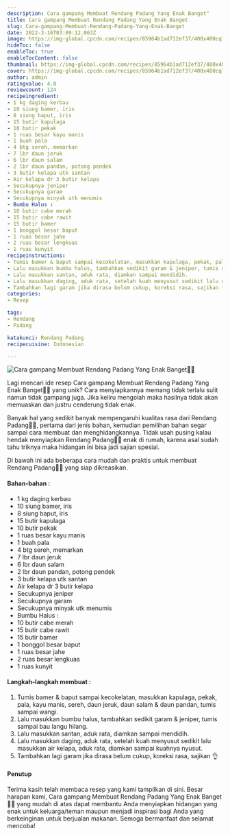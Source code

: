 ```yaml
---
description: Cara gampang Membuat Rendang Padang Yang Enak Banget"
title: Cara gampang Membuat Rendang Padang Yang Enak Banget
slug: Cara-gampang-Membuat-Rendang-Padang-Yang-Enak-Banget
date: 2022-3-16T03:09:12.063Z
image: https://img-global.cpcdn.com/recipes/85964b1ad712ef37/400x400cq70/photo.jpg
hideToc: false
enableToc: true
enableTocContent: false
thumbnail: https://img-global.cpcdn.com/recipes/85964b1ad712ef37/400x400cq70/photo.jpg
cover: https://img-global.cpcdn.com/recipes/85964b1ad712ef37/400x400cq70/photo.jpg
author: admin
ratingvalue: 4.8
reviewcount: 124
recipeingredient:
- 1 kg daging kerbau
- 10 siung bamer, iris
- 8 siung baput, iris
- 15 butir kapulaga
- 10 butir pekak
- 1 ruas besar kayu manis
- 1 buah pala
- 4 btg sereh, memarkan
- 7 lbr daun jeruk
- 6 lbr daun salam
- 2 lbr daun pandan, potong pendek
- 3 butir kelapa utk santan
- Air kelapa dr 3 butir kelapa
- Secukupnya jeniper
- Secukupnya garam
- Secukupnya minyak utk menumis
- Bumbu Halus :
- 10 butir cabe merah
- 15 butir cabe rawit
- 15 butir bamer
- 1 bonggol besar baput
- 1 ruas besar jahe
- 2 ruas besar lengkuas
- 1 ruas kunyit
recipeinstructions:
- Tumis bamer & baput sampai kecokelatan, masukkan kapulaga, pekak, pala, kayu manis, sereh, daun jeruk, daun salam & daun pandan, tumis sampai wangi.
- Lalu masukkan bumbu halus, tambahkan sedikit garam & jeniper, tumis sampai bau langu hilang.
- Lalu masukkan santan, aduk rata, diamkan sampai mendidih.
- Lalu masukkan daging, aduk rata, setelah kuah menyusut sedikit lalu masukkan air kelapa, aduk rata, diamkan sampai kuahnya nyusut.
- Tambahkan lagi garam jika dirasa belum cukup, koreksi rasa, sajikan 👌
categories:
- Resep

tags:
- Rendang
- Padang

katakunci: Rendang Padang
recipecuisine: Indonesian

---
```


![Cara gampang Membuat Rendang Padang Yang Enak Banget👩‍🍳](https://img-global.cpcdn.com/recipes/85964b1ad712ef37/400x400cq70/photo.jpg)

Lagi mencari ide resep Cara gampang Membuat Rendang Padang Yang Enak Banget👩‍🍳 yang unik? Cara menyiapkannya memang tidak terlalu sulit namun tidak gampang juga. Jika keliru mengolah maka hasilnya tidak akan memuaskan dan justru cenderung tidak enak.

Banyak hal yang sedikit banyak mempengaruhi kualitas rasa dari Rendang Padang👩‍🍳, pertama dari jenis bahan, kemudian pemilihan bahan segar sampai cara membuat dan menghidangkannya. Tidak usah pusing kalau hendak menyiapkan Rendang Padang👩‍🍳 enak di rumah, karena asal sudah tahu triknya maka hidangan ini bisa jadi sajian spesial.

Di bawah ini ada beberapa cara mudah dan praktis untuk membuat Rendang Padang👩‍🍳 yang siap dikreasikan.

<!--inarticleads1-->

#### Bahan-bahan :

- 1 kg daging kerbau
- 10 siung bamer, iris
- 8 siung baput, iris
- 15 butir kapulaga
- 10 butir pekak
- 1 ruas besar kayu manis
- 1 buah pala
- 4 btg sereh, memarkan
- 7 lbr daun jeruk
- 6 lbr daun salam
- 2 lbr daun pandan, potong pendek
- 3 butir kelapa utk santan
- Air kelapa dr 3 butir kelapa
- Secukupnya jeniper
- Secukupnya garam
- Secukupnya minyak utk menumis
- Bumbu Halus :
- 10 butir cabe merah
- 15 butir cabe rawit
- 15 butir bamer
- 1 bonggol besar baput
- 1 ruas besar jahe
- 2 ruas besar lengkuas
- 1 ruas kunyit

<!--inarticleads2-->

#### Langkah-langkah membuat :

1. Tumis bamer & baput sampai kecokelatan, masukkan kapulaga, pekak, pala, kayu manis, sereh, daun jeruk, daun salam & daun pandan, tumis sampai wangi.
1. Lalu masukkan bumbu halus, tambahkan sedikit garam & jeniper, tumis sampai bau langu hilang.
1. Lalu masukkan santan, aduk rata, diamkan sampai mendidih.
1. Lalu masukkan daging, aduk rata, setelah kuah menyusut sedikit lalu masukkan air kelapa, aduk rata, diamkan sampai kuahnya nyusut.
1. Tambahkan lagi garam jika dirasa belum cukup, koreksi rasa, sajikan 👌

#### Penutup

Terima kasih telah membaca resep yang kami tampilkan di sini. Besar harapan kami, Cara gampang Membuat Rendang Padang Yang Enak Banget👩‍🍳 yang mudah di atas dapat membantu Anda menyiapkan hidangan yang enak untuk keluarga/teman maupun menjadi inspirasi bagi Anda yang berkeinginan untuk berjualan makanan. Semoga bermanfaat dan selamat mencoba!